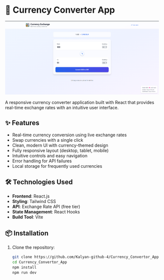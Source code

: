 # 💱 Currency Converter App

![Project Banner](https://github.com/Kalyan-github-4/Currency_Convertor_App/blob/main/public/SC.png?raw=true)

A responsive currency converter application built with React that provides real-time exchange rates with an intuitive user interface.

## ✨ Features

- Real-time currency conversion using live exchange rates
- Swap currencies with a single click
- Clean, modern UI with currency-themed design
- Fully responsive layout (desktop, tablet, mobile)
- Intuitive controls and easy navigation
- Error handling for API failures
- Local storage for frequently used currencies

## 🛠 Technologies Used

- **Frontend**: React.js
- **Styling**: Tailwind CSS
- **API**: Exchange Rate API (free tier)
- **State Management**: React Hooks
- **Build Tool**: Vite

## 📦 Installation

1. Clone the repository:
   ```bash
   git clone https://github.com/Kalyan-github-4/Currency_Convertor_App.git
   cd Currency_Convertor_App
   npm install
   npm run dev
